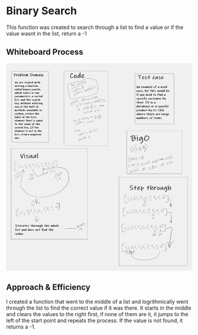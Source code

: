 # Binary Search
<!-- Description of the challenge -->
This function was created to search through a list to find a value or if the value wasnt in the list, return a -1

## Whiteboard Process
![](array_binary_search.png)

## Approach & Efficiency
<!-- What approach did you take? Discuss Why. What is the Big O space/time for this approach? -->
I created a function that went to the middle of a list and logrithmically went through the list to find the correct value if it was there. It starts in the middle and clears the values to the right first, if none of them are it, it jumps to the left of the start point and repeats the process. If the value is not found, it returns a -1. 
